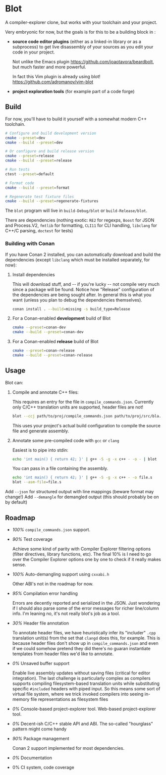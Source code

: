 # Blot

A compiler-explorer clone, but works with your toolchain and your project.

Very embryonic for now, but the goals is for this to be a building
block in :

* **source code editor plugins** (either as a linked-in library or as
  a subprocess) to get live disassembly of your sources as you edit
  your code in your project.

  Not unlike the Emacs plugin https://github.com/joaotavora/beardbolt,
  but much faster and more powerful.

  In fact this Vim plugin is already using blot!
  https://github.com/adromanov/vim-blot
  
* **project exploration tools** (for example part of a code forge)

## Build

For now, you'll have to build it yourself with a somewhat modern C++
toolchain.

```bash
# Configure and build development version
cmake --preset=dev
cmake --build --preset=dev

# Or configure and build release version
cmake --preset=release
cmake --build --preset=release

# Run tests
ctest --preset=default

# Format code
cmake --build --preset=format

# Regenerate test fixture files
cmake --build --preset=regenerate-fixtures
```

The `blot` program will live in `build-Debug/blot` or
`build-Release/blot`.

There are dependencies (nothing exotic: `RE2` for regexps, `Boost` for
JSON and Process.V2, `fmtlib` for formatting, `CLI11` for CLI
handling, `libclang` for C++/C parsing, `doctest` for tests)

### Building with Conan

If you have Conan 2 installed, you can automatically download and
build the dependencies (except `libclang` which must be installed
separately, for now):

1. Install dependencies

   This will download stuff, and -- if you're lucky -- not compile
   very much since a package will be found.  Notice how "Release"
   configuration of the dependencies are being sought after.  In
   general this is what you want (unless you plan to debug the
   dependencies themselves).
   
   ```bash
   conan install . --build=missing -s build_type=Release
   ```
   
2. For a Conan-enabled **development** build of Blot

   ```bash
   cmake --preset=conan-dev
   cmake --build --preset=conan-dev
   ```
   
3. For a Conan-enabled **release** build of Blot

   ```bash
   cmake --preset=conan-release
   cmake --build --preset=conan-release
   ```

## Usage

Blot can:

1. Compile and annotate C++ files:

   This requires an entry for the file in `compile_commands.json`.
   Currently only C/C++ translation units are supported, header files
   are not!
  
   ```bash
   blot --ccj path/to/proj/compile_commands.json path/to/proj/src/bla.cpp
   ```
   
   This uses your project's actual build configuration to compile the
   source file and generate assembly.

2. Annotate some pre-compiled code with `gcc` or `clang`

   Easiest is to pipe into stdin:
   
   ```bash
   echo 'int main() { return 42; }' | g++ -S -g -x c++ - -o - | blot
   ```

   You can pass in a file containing the assembly.

   ```bash
   echo 'int main() { return 42; }' | g++ -S -g -x c++ - -o file.s
   blot --asm-file=file.s
   ``` 

Add `--json` for structured output with line mappings (beware format may change!)
Add `--demangle` for demangled output (this should probably be on by default)

## Roadmap

* *100%* `compile_commands.json` support.

* *90%* Test coverage

  Achieve some kind of parity with Compiler Explorer filtering options
  (filter directives, library functions, etc).  The final 10% is I
  need to go over the Compiler Explorer options one by one to check if
  it really makes sense.
  
* *100%* Auto-demangling support using `cxxabi.h`
  
  Other ABI's not in the roadmap for now.

* *95%* Compilation error handling

  Errors are decently reported and serialized in the JSON.  Just
  wondering if I should also parse some of the error messages for
  richer line/column info.  I'm leaning no, it's not really blot's job
  as a tool.

* *30%* Header file annotation

  To annotate header files, we have heuristically infer its "includer"
  `.cpp` translation unit(s) from the set that `clangd` does this, for
  example. This is because header files don't show up in
  `compile_commands.json` and even if we could somehow pretend they
  did there's no guaran instantiate templates from header files we'd
  like to annotate.

* *0%* Unsaved buffer support

  Enable live assembly updates without saving files (critical for
  editor integration).  The last challenge is particularly complex as
  compilers supports compiling filesystem-based translation units
  while substituting specific `#included` headers with piped input.
  So this means some sort of virtual file system, where we trick
  invoked compilers into seeing in-memory file representations as
  filesystem files
  
* *0%* Console-based project-explorer tool.  Web-based
  project-explorer tool.
   
* *0%* Decent-ish C/C++ stable API and ABI.  The so-called
  "hourglass" pattern might come handy
  
* *90%* Package management
 
  Conan 2 support implemented for most dependencies.
  
* *0%* Documentation

* 0% CI system, code coverage




